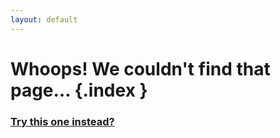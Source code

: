 ```yaml
---
layout: default
---
```


# Whoops! We couldn't find that page… {.index }

### [Try this one instead?](http://druid.io)

